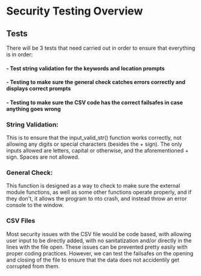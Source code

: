 # Security Testing Overview
## Tests
There will be 3 tests that need carried out in order to ensure that everything is in order:
#### - Test string validation for the keywords and location prompts
#### - Testing to make sure the general check catches errors correctly and displays correct prompts
#### - Testing to make sure the CSV code has the correct failsafes in case anything goes wrong

### String Validation:
This is to ensure that the input_valid_str() function works correctly, not allowing any digits or special characters (besides the + sign). The only inputs allowed are letters, capital or otherwise, and the aforementioned + sign. Spaces are not allowed.

### General Check:
This function is designed as a way to check to make sure the external module functions, as well as some other functions operate properly, and if they don't, it allows the program to nto crash, and instead throw an error console to the window.

### CSV Files
Most security issues with the CSV file would be code based, with allowing user input to be directly added, with no sanitatization and/or directly in the lines with the file open. These issues can be prevented pretty easily with proper coding practices. However, we can test the failsafes on the opening and closing of the file to ensure that the data does not accidentily get corrupted from them.
